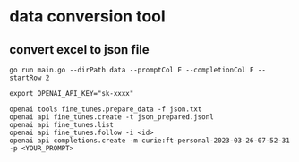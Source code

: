 # data conversion tool
## convert excel to json file

```shell
go run main.go --dirPath data --promptCol E --completionCol F --startRow 2
```

```shell
export OPENAI_API_KEY="sk-xxxx"

openai tools fine_tunes.prepare_data -f json.txt
openai api fine_tunes.create -t json_prepared.jsonl
openai api fine_tunes.list
openai api fine_tunes.follow -i <id>
openai api completions.create -m curie:ft-personal-2023-03-26-07-52-31 -p <YOUR_PROMPT>
```